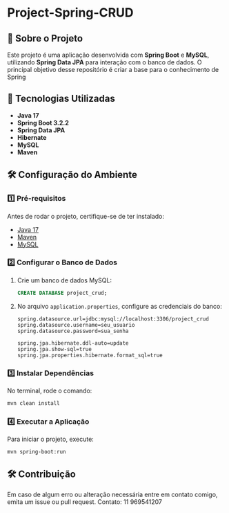 # Project-Spring-CRUD

## 📌 Sobre o Projeto
Este projeto é uma aplicação desenvolvida com **Spring Boot** e **MySQL**, utilizando **Spring Data JPA** para interação com o banco de dados. O principal objetivo desse repositório é criar a base para o conhecimento de Spring

## 🚀 Tecnologias Utilizadas
- **Java 17**
- **Spring Boot 3.2.2**
- **Spring Data JPA**
- **Hibernate**
- **MySQL**
- **Maven**

## 🛠 Configuração do Ambiente
### **1️⃣ Pré-requisitos**
Antes de rodar o projeto, certifique-se de ter instalado:
- [Java 17](https://www.oracle.com/java/technologies/javase/jdk17-archive-downloads.html)
- [Maven](https://maven.apache.org/download.cgi)
- [MySQL](https://dev.mysql.com/downloads/)

### **2️⃣ Configurar o Banco de Dados**
1. Crie um banco de dados MySQL:
   ```sql
   CREATE DATABASE project_crud;
   ```
2. No arquivo `application.properties`, configure as credenciais do banco:
   ```properties
   spring.datasource.url=jdbc:mysql://localhost:3306/project_crud
   spring.datasource.username=seu_usuario
   spring.datasource.password=sua_senha
   
   spring.jpa.hibernate.ddl-auto=update
   spring.jpa.show-sql=true
   spring.jpa.properties.hibernate.format_sql=true
   ```

### **3️⃣ Instalar Dependências**
No terminal, rode o comando:
```sh
mvn clean install
```

### **4️⃣ Executar a Aplicação**
Para iniciar o projeto, execute:
```sh
mvn spring-boot:run
```

## 🛠 Contribuição
Em caso de algum erro ou alteração necessária entre em contato comigo, emita um issue ou pull request.
Contato: 11 969541207

